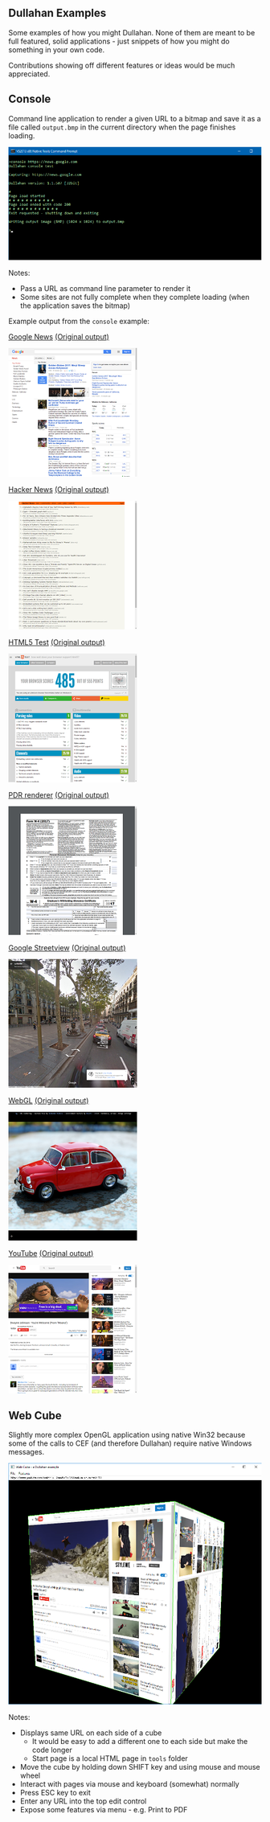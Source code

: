 ## Dullahan Examples

Some examples of how you might Dullahan. None of them are meant to be full featured, solid applications - just snippets of how you might do something in your own code.

Contributions showing off different features or ideas would be much appreciated.

## Console

Command line application to render a given URL to a bitmap and save it as a file called  `output.bmp` in the current directory when the page finishes loading.

![Screen shot:](../docs/console.png?raw=true "Console example")

Notes:

* Pass a URL as command line parameter to render it
* Some sites are not fully complete when they complete loading (when the application saves the bitmap)

Example output from the `console` example:

[Google News](http://news.google.com) [(Original output)](../docs/googlenews.png)

![Screen shot:](../docs/googlenews_thumb.png?raw=true)

[Hacker News](http://news.ycombinator.com) [(Original output)](../docs/hackernews.png)

![Screen shot:](../docs/hackernews_thumb.png?raw=true)

[HTML5 Test](http://html5test.com) [(Original output)](../docs/html5test.png)

![Screen shot:](../docs/html5test_thumb.png?raw=true)

[PDR renderer](https://www.irs.gov/pub/irs-pdf/fw4.pdf) [(Original output)](../docs/pdf.png)

![Screen shot:](../docs/pdf_thumb.png?raw=true)

[Google Streetview](https://www.google.com/maps/place/La+Rambla,+08002+Barcelona,+Spain/@41.3852695,2.1700326,3a,75y,129.04h,84.9t/data=!3m7!1e1!3m5!1sUD8PPXaeTUpTf8LKBXPcMQ!2e0!6s%2F%2Fgeo0.ggpht.com%2Fcbk%3Fpanoid%3DUD8PPXaeTUpTf8LKBXPcMQ%26output%3Dthumbnail%26cb_client%3Dsearch.TACTILE.gps%26thumb%3D2%26w%3D392%26h%3D106%26yaw%3D335.08578%26pitch%3D0!7i13312!8i6656!4m5!3m4!1s0x12a4a258081714c9:0x24bef7ac8842bdc4!8m2!3d41.3806562!4d2.1738529) [(Original output)](../docs/streetview.png)

![Screen shot:](../docs/streetview_thumb.png?raw=true)

[WebGL](http://alteredqualia.com/xg/examples/car_zastava.html) [(Original output)](../docs/webgl.png)

![Screen shot:](../docs/webgl_thumb.png?raw=true)

[YouTube](https://www.youtube.com/watch?v=79DijItQXMM) [(Original output)](../docs/youtube.png)

![Screen shot:](../docs/youtube_thumb.png?raw=true)


## Web Cube

Slightly more complex OpenGL application using native Win32 because some of the calls to CEF (and therefore Dullahan) require native Windows messages.

![Screen shot:](../docs/webcube.png?raw=true "Web Cube example")

Notes:

* Displays same URL on each side of a cube
  * It would be easy to add a different one to each side but make the code longer
  * Start page is a local HTML page in `tools` folder
* Move the cube by holding down SHIFT key and using mouse and mouse wheel
* Interact with pages via mouse and keyboard (somewhat) normally
* Press ESC key to exit
* Enter any URL into the top edit control
* Expose some features via menu - e.g. Print to PDF
